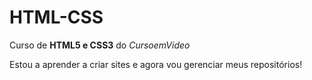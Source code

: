 # HTML-CSS
 Curso de **HTML5 e CSS3** do *CursoemVideo*

 Estou a aprender a criar sites e agora vou gerenciar meus repositórios!
 
